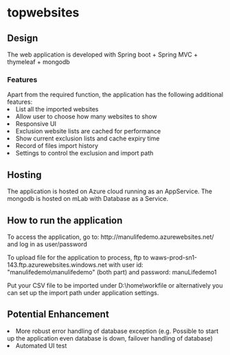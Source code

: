 # topwebsites

<h2>Design</h2>
The web application is developed with Spring boot + Spring MVC + thymeleaf + mongodb

<h3>Features</h3>
Apart from the required function, the application has the following additional features:
<li> List all the imported websites
<li> Allow user to choose how many websites to show
<li> Responsive UI
<li> Exclusion website lists are cached for performance
<li> Show current exclusion lists and cache expiry time
<li> Record of files import history
<li> Settings to control the exclusion and import path

<h2>Hosting</h2>
The application is hosted on Azure cloud running as an AppService. The mongodb is hosted on mLab with Database as a Service.

<h2>How to run the application</h2>
To access the application, go to: http://manulifedemo.azurewebsites.net/ and log in as user/password

To upload file for the application to process, ftp to waws-prod-sn1-143.ftp.azurewebsites.windows.net with 
user id: "manulifedemo\manulifedemo" (both part) and password: manuLifedemo1

Put your CSV file to be imported under D:\home\workfile or alternatively you can set up the import path under
application settings.

<h2>Potential Enhancement</h2>
<li> More robust error handling of database exception (e.g. Possible to start up the application even database is down,
  failover handling of database)
<li> Automated UI test
